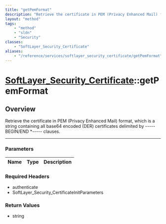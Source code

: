 ```yaml
---
title: "getPemFormat"
description: "Retrieve the certificate in PEM (Privacy Enhanced Mail) format, which is a string containing all base64 encoded (DER) ce... "
layout: "method"
tags:
    - "method"
    - "sldn"
    - "Security"
classes:
    - "SoftLayer_Security_Certificate"
aliases:
    - "/reference/services/softlayer_security_certificate/getPemFormat"
---
```

# [SoftLayer_Security_Certificate](/reference/services/SoftLayer_Security_Certificate)::getPemFormat





## Overview 
Retrieve the certificate in PEM (Privacy Enhanced Mail) format, which is a string containing all base64 encoded (DER) certificates delimited by -----BEGIN/END *----- clauses. 

-----

### Parameters 
|Name | Type | Description |
| --- | --- | --- |


### Required Headers
* authenticate
* SoftLayer_Security_CertificateInitParameters


### Return Values
* string




